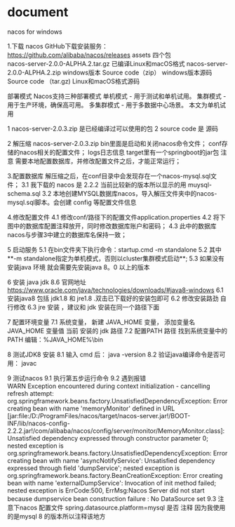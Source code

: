 # document
nacos for windows

1.下载
nacos GitHub下载安装服务：https://github.com/alibaba/nacos/releases
assets 四个包  
  nacos-server-2.0.0-ALPHA.2.tar.gz 已编译Linux和macOS格式
  nacos-server-2.0.0-ALPHA.2.zip windows版本
  Source code（zip） windows版本源码
  Source code （tar.gz) Linux和macOS格式源码
  
  部署模式
Nacos支持三种部署模式
单机模式 - 用于测试和单机试用。
集群模式 - 用于生产环境，确保高可用。
多集群模式 - 用于多数据中心场景。
本文为单机试用

  1 nacos-server-2.0.3.zip  是已经编译过可以使用的包
  2 source code 是 源码
  
2 解压缩 nacos-server-2.0.3.zip
   bin里面是启动和关闭nacos命令文件；
   conf存储的nacos相关的配置文件；
   logs日志信息
   target里有一个springboot的jar包
注意 需要本地配置数据库，并修改配置文件之后，才能正常运行；

3.配置数据库
解压缩之后，在conf目录中会发现存在一个nacos-mysql.sql文件；
   3.1 我下载的 nacos 是 2.2.2 当前比较新的版本所以显示的用 muysql-schema.sql
   3.2 本地创建MYSQL数据库nacos，导入解压文件夹中的nacos-mysql.sql脚本。会创建 config 等配置文件信息
   
4.修改配置文件
   4.1 修改conf/路径下的配置文件application.properties
   4.2 将下图中的数据库配置注释放开，同时修改数据库账户和密码；
   4.3 此中的数据库nacos与步骤3中建立的数据库名保持一致；
    
5 启动服务
   5.1 在bin文件夹下执行命令：startup.cmd -m standalone
   5.2 其中**-m standalone指定为单机模式，否则以cluster集群模式启动**;
   5.3 如果没有安装java 环境 就会需要先安装java 8。0 以上的版本
   
6 安装 java jdk 8.6
  官网地址 https://www.oracle.com/java/technologies/downloads/#java8-windows
  6.1  安装java8 包括 jdk1.8 和 jre1.8 .双击已下载好的安装包即可
  6.2 修改安装路劲 自行修改
  6.3 jre 安装 ，建议和 jdk 安装在同一个路径下面
  
7 配置环境变量
   7.1 系统变量， 新建 JAVA_HOME 变量， 添加变量名 JAVA_HOME 变量值 当前 安装的 jdk 路径
   7.2  配置PATH 路径  找到系统变量中的PATH 编辑：%JAVA_HOME%\bin
   
8 测试JDK8 安装
   8.1  输入 cmd 后： java -version
   8.2 验证java编译命令是否可用： javac
   
9 测试nacos
  9.1 执行第五步运行命令 
  9.2 遇到报错  
      WARN Exception encountered during context initialization - cancelling refresh attempt: org.springframework.beans.factory.UnsatisfiedDependencyException: Error creating bean with name 'memoryMonitor' defined in URL [jar:file:/D:/ProgramFiles/nacos/target/nacos-server.jar!/BOOT-INF/lib/nacos-config-2.2.2.jar!/com/alibaba/nacos/config/server/monitor/MemoryMonitor.class]: Unsatisfied dependency expressed through constructor parameter 0; nested exception is org.springframework.beans.factory.UnsatisfiedDependencyException: Error creating bean with name 'asyncNotifyService': Unsatisfied dependency expressed through field 'dumpService'; nested exception is org.springframework.beans.factory.BeanCreationException: Error creating bean with name 'externalDumpService': Invocation of init method failed; nested exception is ErrCode:500, ErrMsg:Nacos Server did not start because dumpservice bean construction failure :
    No DataSource set
  9.3  注意下nacos 配置文件  spring.datasource.platform=mysql 是否 注释 因为我使用的是mysql 8 的版本所以注释该地方
  
      
   

